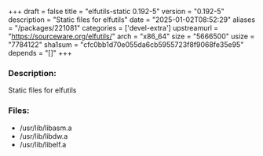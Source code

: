 +++
draft = false
title = "elfutils-static 0.192-5"
version = "0.192-5"
description = "Static files for elfutils"
date = "2025-01-02T08:52:29"
aliases = "/packages/221081"
categories = ['devel-extra']
upstreamurl = "https://sourceware.org/elfutils/"
arch = "x86_64"
size = "5666500"
usize = "7784122"
sha1sum = "cfc0bb1d70e055da6cb5955723f8f9068fe35e95"
depends = "[]"
+++
### Description: 
Static files for elfutils

### Files: 
* /usr/lib/libasm.a
* /usr/lib/libdw.a
* /usr/lib/libelf.a
